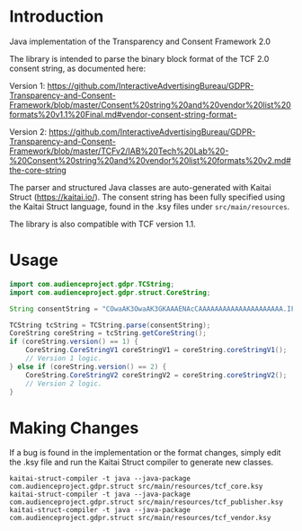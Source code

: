 # Introduction
Java implementation of the Transparency and Consent Framework 2.0

The library is intended to parse the binary block format of the TCF 2.0 consent string, as documented here:

Version 1:
https://github.com/InteractiveAdvertisingBureau/GDPR-Transparency-and-Consent-Framework/blob/master/Consent%20string%20and%20vendor%20list%20formats%20v1.1%20Final.md#vendor-consent-string-format-

Version 2:
https://github.com/InteractiveAdvertisingBureau/GDPR-Transparency-and-Consent-Framework/blob/master/TCFv2/IAB%20Tech%20Lab%20-%20Consent%20string%20and%20vendor%20list%20formats%20v2.md#the-core-string

The parser and structured Java classes are auto-generated with Kaitai Struct (https://kaitai.io/).
The consent string has been fully specified using the Kaitai Struct language, found in the .ksy files under `src/main/resources`.

The library is also compatible with TCF version 1.1.

# Usage

```java
import com.audienceproject.gdpr.TCString;
import com.audienceproject.gdpr.struct.CoreString;

String consentString = "COwaAK3OwaAK3GKAAAENAcCAAAAAAAAAAAAAAAAAAAAA.IF0EWSQgAYWwho0QUBzBAIYAfJgSCAMgSAAQIoCkFQICERBAEKiAQHAEQJAAAGBAAkACAAQAoHCBMCQABgAARiRCEQECIDRNABIBAggAKYQFAAARmikHC3ZCY702yOmQ.YAAAAAAAAAAAAAAAAAA";

TCString tcString = TCString.parse(consentString);
CoreString coreString = tcString.getCoreString();
if (coreString.version() == 1) {
    CoreString.CoreStringV1 coreStringV1 = coreString.coreStringV1();
    // Version 1 logic.
} else if (coreString.version() == 2) {
    CoreString.CoreStringV2 coreStringV2 = coreString.coreStringV2();
    // Version 2 logic.
}
```

# Making Changes
If a bug is found in the implementation or the format changes, simply edit the .ksy file and run the Kaitai Struct compiler to generate new classes.
```shell
kaitai-struct-compiler -t java --java-package com.audienceproject.gdpr.struct src/main/resources/tcf_core.ksy
kaitai-struct-compiler -t java --java-package com.audienceproject.gdpr.struct src/main/resources/tcf_publisher.ksy
kaitai-struct-compiler -t java --java-package com.audienceproject.gdpr.struct src/main/resources/tcf_vendor.ksy
```
